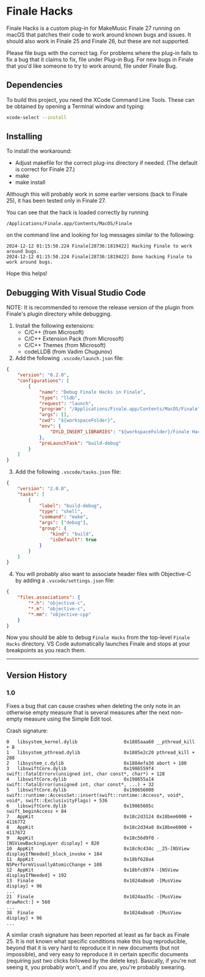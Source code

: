 # Finale Hacks

Finale Hacks is a custom plug-in for MakeMusic Finale 27 running on macOS that patches their code to work around known bugs and issues. It should also work in Finale 25 and Finale 26, but these are not supported.

Please file bugs with the correct tag.  For problems where the plug-in fails to fix a bug that it claims to fix,
file under Plug-in Bug.  For new bugs in Finale that you'd like someone to try to work around, file under
Finale Bug.

## Dependencies

To build this project, you need the XCode Command Line Tools. These can be obtained by opening a Terminal window and typing:

```bash
xcode-select --install
```

## Installing

To install the workaround:

- Adjust makefile for the correct plug-ins directory if needed.  (The default is correct for Finale 27.)
- make
- make install

Although this will probably work in some earlier versions (back to Finale 25), it has been tested only in Finale 27.

You can see that the hack is loaded correctly by running

    /Applications/Finale.app/Contents/MacOS/Finale 

on the command line and looking for log messages similar to the following:

    2024-12-12 01:15:50.224 Finale[28736:1819422] Hacking Finale to work around bugs.
    2024-12-12 01:15:50.224 Finale[28736:1819422] Done hacking Finale to work around bugs.

Hope this helps!

## Debugging With Visual Studio Code

NOTE: It is recommended to remove the release version of the plugin from Finale's plugin directory while debugging.

1. Install the following extensions:
   - C/C++ (from Microsoft)
   - C/C++ Extension Pack (from Microsoft)
   - C/C++ Themes (from Microsoft)
   - codeLLDB (from Vadim Chugunov)
2. Add the following `.vscode/launch.json` file:

```json
{
    "version": "0.2.0",
    "configurations": [
        {
            "name": "Debug Finale Hacks in Finale",
            "type": "lldb",
            "request": "launch",
            "program": "/Applications/Finale.app/Contents/MacOS/Finale",
            "args": [],
            "cwd": "${workspaceFolder}",
            "env": {
                "DYLD_INSERT_LIBRARIES": "${workspaceFolder}/Finale Hacks/Debug/Finale Hacks.bundle/Contents/MacOS/Finale Hacks"
            },
            "preLaunchTask": "build-debug"
        }
    ]
}
```

3. Add the following `.vscode/tasks.json` file:

```json
{
    "version": "2.0.0",
    "tasks": [
        {
            "label": "build-debug",
            "type": "shell",
            "command": "make",
            "args": ["debug"],
            "group": {
                "kind": "build",
                "isDefault": true
            }
        }
    ]
}
```

4. You will probably also want to associate header files with Objective-C by adding a `.vscode/settings.json` file:

```json
{
    "files.associations": {
        "*.h": "objective-c",
        "*.m": "objective-c",
        "*.mm": "objective-cpp"
    }
}
```

Now you should be able to debug `Finale Hacks` from the top-level `Finale Hacks` directory. VS Code automatically launches Finale and stops at your breakpoints as you reach them.

---

## Version History

### 1.0

Fixes a bug that can cause crashes when deleting the only note in an otherwise empty measure that is
several measures after the next non-empty measure using the Simple Edit tool.

Crash signature:

```
0   libsystem_kernel.dylib        	       0x1885aaa60 __pthread_kill + 8
1   libsystem_pthread.dylib       	       0x1885e2c20 pthread_kill + 288
2   libsystem_c.dylib             	       0x1884efa30 abort + 180
3   libswiftCore.dylib            	       0x1986559f4 swift::fatalErrorv(unsigned int, char const*, char*) + 128
4   libswiftCore.dylib            	       0x198655a14 swift::fatalError(unsigned int, char const*, ...) + 32
5   libswiftCore.dylib            	       0x198656008 swift::runtime::AccessSet::insert(swift::runtime::Access*, void*, void*, swift::ExclusivityFlags) + 536
6   libswiftCore.dylib            	       0x19865605c swift_beginAccess + 84
7   AppKit                        	       0x18c2d3124 0x18bee6000 + 4116772
8   AppKit                        	       0x18c2d34a8 0x18bee6000 + 4117672
9   AppKit                        	       0x18c56d9f0 -[NSViewBackingLayer display] + 820
10  AppKit                        	       0x18c9c434c __25-[NSView displayIfNeeded]_block_invoke + 184
11  AppKit                        	       0x18bf628a4 NSPerformVisuallyAtomicChange + 108
12  AppKit                        	       0x18bfc8974 -[NSView displayIfNeeded] + 192
13  Finale                        	       0x1024a8ea0 -[MusView display] + 96
...
21  Finale                        	       0x1024aa35c -[MusView drawRect:] + 560
...
38  Finale                        	       0x1024a8ea0 -[MusView display] + 96
...
```

A similar crash signature has been reported at least as far back as Finale 25.  It is not known what specific
conditions make this bug reproducible, beyond that it is very hard to reproduce it in new documents (but not
impossible), and very easy to reproduce it in certain specific documents (requiring just two clicks followed by
the delete key).  Basically, if you're not seeing it, you probably won't, and if you are, you're probably
swearing.

